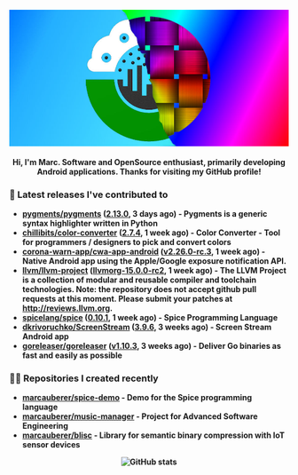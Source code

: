 <p align="center">
	<img src="https://raw.githubusercontent.com/marcauberer/marcauberer/master/images/frontpage-image.jpg">
	<br><br>
	<b>Hi, I'm Marc. Software and OpenSource enthusiast, primarily developing Android applications. Thanks for visiting my GitHub profile!
</p>

### 🚀 Latest releases I've contributed to


- [pygments/pygments](https://github.com/pygments/pygments) ([2.13.0](https://github.com/pygments/pygments/releases/tag/2.13.0), 3 days ago) - Pygments is a generic syntax highlighter written in Python
- [chillibits/color-converter](https://github.com/chillibits/color-converter) ([2.7.4](https://github.com/chillibits/color-converter/releases/tag/2.7.4), 1 week ago) - Color Converter - Tool for programmers / designers to pick and convert colors
- [corona-warn-app/cwa-app-android](https://github.com/corona-warn-app/cwa-app-android) ([v2.26.0-rc.3](https://github.com/corona-warn-app/cwa-app-android/releases/tag/v2.26.0-rc.3), 1 week ago) - Native Android app using the Apple/Google exposure notification API.
- [llvm/llvm-project](https://github.com/llvm/llvm-project) ([llvmorg-15.0.0-rc2](https://github.com/llvm/llvm-project/releases/tag/llvmorg-15.0.0-rc2), 1 week ago) - The LLVM Project is a collection of modular and reusable compiler and toolchain technologies. Note: the repository does not accept github pull requests at this moment. Please submit your patches at http://reviews.llvm.org.
- [spicelang/spice](https://github.com/spicelang/spice) ([0.10.1](https://github.com/spicelang/spice/releases/tag/0.10.1), 1 week ago) - Spice Programming Language
- [dkrivoruchko/ScreenStream](https://github.com/dkrivoruchko/ScreenStream) ([3.9.6](https://github.com/dkrivoruchko/ScreenStream/releases/tag/3.9.6), 3 weeks ago) - Screen Stream Android app
- [goreleaser/goreleaser](https://github.com/goreleaser/goreleaser) ([v1.10.3](https://github.com/goreleaser/goreleaser/releases/tag/v1.10.3), 3 weeks ago) - Deliver Go binaries as fast and easily as possible

### 👨‍💻 Repositories I created recently
- [marcauberer/spice-demo](https://github.com/marcauberer/spice-demo) - Demo for the Spice programming language
- [marcauberer/music-manager](https://github.com/marcauberer/music-manager) - Project for Advanced Software Engineering
- [marcauberer/blisc](https://github.com/marcauberer/blisc) - Library for semantic binary compression with IoT sensor devices

<p align="center">
	<img src="https://github-readme-stats.vercel.app/api?username=marcauberer&show_icons=true&theme=dark" alt="GitHub stats">
</p>
